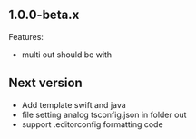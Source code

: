 ## 1.0.0-beta.x

Features:
  - multi out should be with <id-tempalate>  

## Next version

  - Add template swift and java
  - file setting analog tsconfig.json in folder out
  - support .editorconfig formatting code
